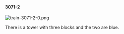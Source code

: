 #### 3071-2
![train-3071-2-0.png](https://github.com/lil-lab/nlvr/raw/master/nlvr/train/images/6/train-3071-2-0.png "train-3071-2-0.png")

There is a tower with three blocks and the two are blue.
